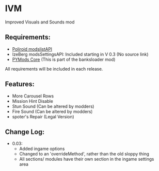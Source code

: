 # IVM
 Improved Visuals and Sounds mod

## Requirements:
- [Poliroid modslistAPI](https://bitbucket.org/P0LIR0ID/wot-modslist/downloads/)
- IzeBerg modsSettingsAPI: Included starting in V 0.3 (No source link)
- [PYMods Core](https://koreanrandom.com/forum/topic/20551-140005022019-звуковые-скрипты-для-танков-загрузчик-звуков-инъектор-событий-ut_announcer-гудки/) (This is part of the banksloader mod)

All requirements will be included in each release.

## Features:
- More Carousel Rows
- Mission Hint Disable
- Stun Sound (Can be altered by modders)
- Fire Sound (Can be altered by modders)
- spoter's Repair (Legal Version)

## Change Log:
- 0.03:
    - Added ingame options
    - Changed to an 'overrideMethod', rather than the old sloppy thing
    - All sections/ modules have their own section in the ingame settings area
